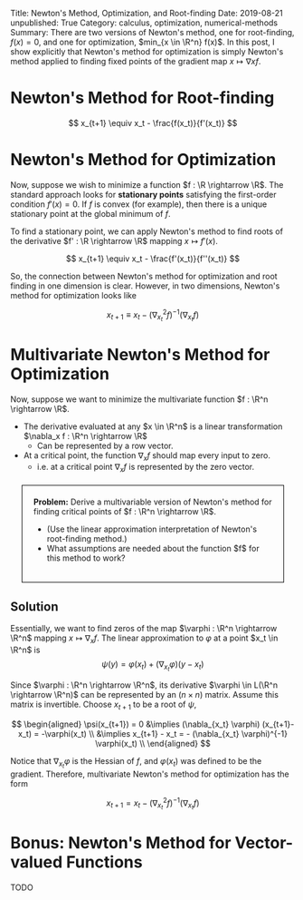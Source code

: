 Title:  Newton's Method, Optimization, and Root-finding
Date:  2019-08-21
unpublished: True
Category:  calculus, optimization, numerical-methods
Summary:  There are two versions of Newton's method, one for root-finding, $f(x) = 0$, and one for optimization, $min_{x \in \R^n} f(x)$.  In this post, I show explicitly that Newton's method for optimization is simply Newton's method applied to finding fixed points of the gradient map $x \mapsto \nabla x f$.

# Newton's Method for Root-finding

$$
x_{t+1} \equiv x_t - \frac{f(x_t)}{f'(x_t)}
$$

# Newton's Method for Optimization

Now, suppose we wish to minimize a function $f : \R \rightarrow \R$.  The standard approach looks for **stationary points** satisfying the first-order condition $f'(x) = 0$.  If $f$ is convex (for example), then there is a unique stationary point at the global minimum of $f$.

To find a stationary point, we can apply Newton's method to find roots of the derivative $f' : \R \rightarrow \R$ mapping $x \mapsto f'(x)$.

$$
x_{t+1} \equiv x_t - \frac{f'(x_t)}{f''(x_t)}
$$

So, the connection between Newton's method for optimization and root finding in one dimension is clear.  However, in two dimensions, Newton's method for optimization looks like

$$
x_{t+1} \equiv x_t - (\nabla^2_{x_t} f)^{-1} (\nabla_{x_t} f) 
$$

# Multivariate Newton's Method for Optimization

Now, suppose we want to minimize the multivariate function $f : \R^n \rightarrow \R$.

* The derivative evaluated at any $x \in \R^n$ is a linear transformation $\nabla_x f : \R^n \rightarrow \R$
    * Can be represented by a row vector.
* At a critical point, the function $\nabla_x f$ should map every input to zero.
    * i.e. at a critical point $\nabla_x f$ is represented by the zero vector.
    
<div style="border:1px solid black; padding:20px; margin:20px">
<b>Problem:</b>  Derive a multivariable version of Newton's method for finding critical points of $f : \R^n \rightarrow \R$.
<ul>
    <li>(Use the linear approximation interpretation of Newton's root-finding method.)</li>
    <li>What assumptions are needed about the function $f$ for this method to work?</li>
</ul>
</div>

## Solution

Essentially, we want to find zeros of the map $\varphi : \R^n \rightarrow \R^n$ mapping $x \mapsto \nabla_x f$.  The linear approximation to $\varphi$ at a point $x_t \in \R^n$ is
$$
\psi(y) = \varphi(x_t) + (\nabla_{x_t} \varphi) (y-x_t)
$$

Since $\varphi : \R^n \rightarrow \R^n$, its derivative $\varphi \in L(\R^n \rightarrow \R^n)$ can be represented by an $(n \times n)$ matrix.  Assume this matrix is invertible.  Choose $x_{t+1}$ to be a root of $\psi$,

$$
\begin{aligned}
\psi(x_{t+1}) = 0 &\implies (\nabla_{x_t} \varphi) (x_{t+1}-x_t) = -\varphi(x_t) \\
&\implies x_{t+1} - x_t = - (\nabla_{x_t} \varphi)^{-1} \varphi(x_t) \\
\end{aligned}
$$

Notice that $\nabla_{x_t} \varphi$ is the Hessian of $f$, and $\varphi(x_t)$ was defined to be the gradient.  Therefore, multivariate Newton's method for optimization has the form

$$
x_{t+1} = x_t - (\nabla^2_{x_t} f)^{-1} (\nabla_{x_t} f)
$$

# Bonus: Newton's Method for Vector-valued Functions

TODO